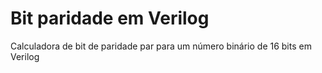 # Bit paridade em Verilog
Calculadora de bit de paridade par para um número binário de 16  bits em Verilog
